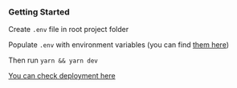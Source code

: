 ### Getting Started

Create `.env` file in root project folder

Populate `.env` with environment variables (you can find [them here](https://docs.google.com/document/d/1QNacnyYvJrQnRbX3GsNQUMx45OeCsy_z8sqGyCid4s8/edit?usp=sharing))

Then run
`yarn && yarn dev`

[You can check deployment here](https://countries-explorer-drab.vercel.app/ "You can check deployment here")